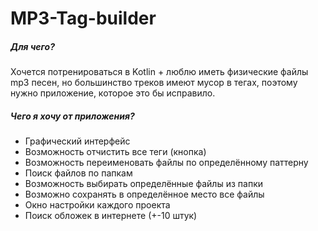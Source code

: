 # MP3-Tag-builder

##### Для чего? 
Хочется потренироваться в Kotlin + люблю иметь физические файлы mp3 песен,
но большинство треков имеют мусор в тегах, поэтому нужно приложение, которое
это бы исправило.

##### Чего я хочу от приложения?
* Графический интерфейс
* Возможность отчистить все теги (кнопка)
* Возможность переименовать файлы по определённому паттерну
* Поиск файлов по папкам
* Возможность выбирать определённые файлы из папки
* Возможно сохранять в определённое место все файлы
* Окно настройки каждого проекта
* Поиск обложек в интернете (+-10 штук)
